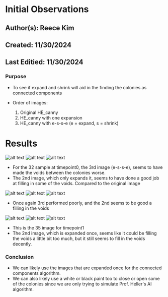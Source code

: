 # Initial Observations
## Author(s): Reece Kim
## Created: 11/30/2024
## Last Editied: 11/30/2024

### Purpose

- To see if expand and shrink will aid in the finding the colonies 
  as connected components

- Order of images:
  1. Original HE_canny
  2. HE_canny with one expansion
  3. HE_canny with e-s-s-e (e = expand, s = shrink)

# Results

![alt text](../edgedetection/canny/hist_equ/32_T2_6_timepoint0_equalized.JPG) 
![alt text](./k3x3_e/32_T2_6_timepoint0_equalized.JPG)
![alt text](./k3x3_e-s-s-e/32_T2_6_timepoint0_equalized.JPG)  

- For the 32 sample at timepoint0, the 3rd image (e-s-s-e), seems to have made the 
  voids between the colonies worse.
- The 2nd image, which only expands it, seems to have done a good job at 
  filling in some of the voids. Compared to the original image

![alt text](../edgedetection/canny/hist_equ/32_T2_6_timepoint1_equalized.JPG) 
![alt text](./k3x3_e/32_T2_6_timepoint1_equalized.JPG)
![alt text](./k3x3_e-s-s-e/32_T2_6_timepoint1_equalized.JPG) 

- Once again 3rd performed poorly, and the 2nd seems to be good a filling in the voids

![alt text](../edgedetection/canny/hist_equ/35_T2_5_timepoint0_equalized.JPG) 
![alt text](./k3x3_e/35_T2_5_timepoint0_equalized.JPG)
![alt text](./k3x3_e-s-s-e/35_T2_5_timepoint0_equalized.JPG) 

- This is the 35 image for timepoint1
- The 2nd image, which is expanded once, seems like it could be filling the voids
  a little bit too much, but it still seems to fill in the voids decently.

### Conclusion

- We can likely use the images that are expanded once
  for the connected components algorithm. 
- We can also likely use a white or black paint too to close or open some of the
  colonies since we are only trying to simulate Prof. Heller's AI algorithm.



